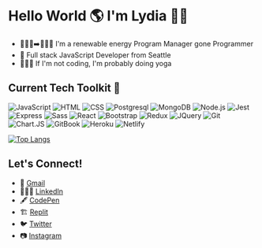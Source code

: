 # Hello World 🌎 I'm Lydia 👋🏻

- 👩🏻‍💼➡️👩🏻‍💻 I'm a renewable energy Program Manager gone Programmer
- 🥞 Full stack JavaScript Developer from Seattle
- 🧘🏻‍♀️ If I'm not coding, I'm probably doing yoga

## Current Tech Toolkit 🧰

![JavaScript](https://img.shields.io/badge/JavaScript-F7DF1E?style=for-the-badge&logo=javascript&logoColor=black)
![HTML](https://img.shields.io/badge/HTML5-E34F26?style=for-the-badge&logo=html5&logoColor=white)
![CSS](https://img.shields.io/badge/CSS3-1572B6?style=for-the-badge&logo=css3&logoColor=white)
![Postgresql](https://img.shields.io/badge/PostgreSQL-316192?style=for-the-badge&logo=postgresql&logoColor=white)
![MongoDB](https://img.shields.io/badge/MongoDB-4EA94B?style=for-the-badge&logo=mongodb&logoColor=white)
![Node.js](https://img.shields.io/badge/Node.js-339933?style=for-the-badge&logo=nodedotjs&logoColor=white)
![Jest](https://img.shields.io/badge/Jest-C21325?style=for-the-badge&logo=jest&logoColor=white)
![Express](https://img.shields.io/badge/Express.js-000000?style=for-the-badge&logo=express&logoColor=white)
![Sass](https://img.shields.io/badge/Sass-CC6699?style=for-the-badge&logo=sass&logoColor=white)
![React](https://img.shields.io/badge/React-20232A?style=for-the-badge&logo=react&logoColor=61DAFB)
![Bootstrap](https://img.shields.io/badge/Bootstrap-563D7C?style=for-the-badge&logo=bootstrap&logoColor=white)
![Redux](https://img.shields.io/badge/Redux-593D88?style=for-the-badge&logo=redux&logoColor=white)
![JQuery](https://img.shields.io/badge/jQuery-0769AD?style=for-the-badge&logo=jquery&logoColor=white)
![Git](https://img.shields.io/badge/Git-F05032?style=for-the-badge&logo=git&logoColor=white)
![Chart.JS](https://img.shields.io/badge/Chart.js-FF6384?style=for-the-badge&logo=chartdotjs&logoColor=white)
![GitBook](https://img.shields.io/badge/GitBook-7B36ED?style=for-the-badge&logo=gitbook&logoColor=white)
![Heroku](https://img.shields.io/badge/Heroku-430098?style=for-the-badge&logo=heroku&logoColor=white)
![Netlify](https://img.shields.io/badge/Netlify-00C7B7?style=for-the-badge&logo=netlify&logoColor=white)

[![Top Langs](https://github-readme-stats.vercel.app/api/top-langs/?username=LydiaMT&layout=compact&theme=cobalt)](https://github.com/anuraghazra/github-readme-stats)

## Let's Connect!
- 💌  <a href="mailto:lydiaminehantubic@gmail.com">Gmail</a>
- 👩🏻‍💼 [LinkedIn](https://www.linkedin.com/in/lydiaminehantubic/)
- 🖋 [CodePen](https://codepen.io/lydiamt/pens/loved)
- 🏗 [Replit](https://replit.com/@LydiaMinehanTub)
- 🐦 [Twitter](https://twitter.com/crushonradio08)
- 📷 [Instagram](https://www.instagram.com/lyduwa/)


